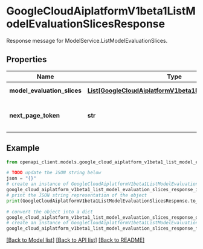 # GoogleCloudAiplatformV1beta1ListModelEvaluationSlicesResponse

Response message for ModelService.ListModelEvaluationSlices.

## Properties

Name | Type | Description | Notes
------------ | ------------- | ------------- | -------------
**model_evaluation_slices** | [**List[GoogleCloudAiplatformV1beta1ModelEvaluationSlice]**](GoogleCloudAiplatformV1beta1ModelEvaluationSlice.md) | List of ModelEvaluations in the requested page. | [optional] 
**next_page_token** | **str** | A token to retrieve next page of results. Pass to ListModelEvaluationSlicesRequest.page_token to obtain that page. | [optional] 

## Example

```python
from openapi_client.models.google_cloud_aiplatform_v1beta1_list_model_evaluation_slices_response import GoogleCloudAiplatformV1beta1ListModelEvaluationSlicesResponse

# TODO update the JSON string below
json = "{}"
# create an instance of GoogleCloudAiplatformV1beta1ListModelEvaluationSlicesResponse from a JSON string
google_cloud_aiplatform_v1beta1_list_model_evaluation_slices_response_instance = GoogleCloudAiplatformV1beta1ListModelEvaluationSlicesResponse.from_json(json)
# print the JSON string representation of the object
print(GoogleCloudAiplatformV1beta1ListModelEvaluationSlicesResponse.to_json())

# convert the object into a dict
google_cloud_aiplatform_v1beta1_list_model_evaluation_slices_response_dict = google_cloud_aiplatform_v1beta1_list_model_evaluation_slices_response_instance.to_dict()
# create an instance of GoogleCloudAiplatformV1beta1ListModelEvaluationSlicesResponse from a dict
google_cloud_aiplatform_v1beta1_list_model_evaluation_slices_response_from_dict = GoogleCloudAiplatformV1beta1ListModelEvaluationSlicesResponse.from_dict(google_cloud_aiplatform_v1beta1_list_model_evaluation_slices_response_dict)
```
[[Back to Model list]](../README.md#documentation-for-models) [[Back to API list]](../README.md#documentation-for-api-endpoints) [[Back to README]](../README.md)


